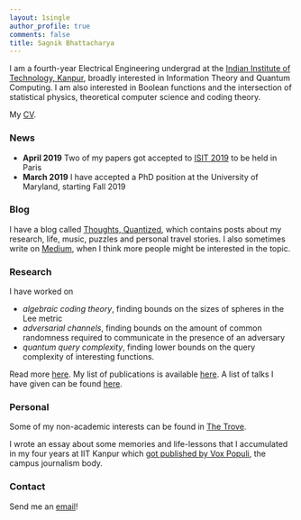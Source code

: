 ```yaml
---
layout: 1single
author_profile: true
comments: false
title: Sagnik Bhattacharya
---
```

I am a fourth-year Electrical Engineering undergrad at the [Indian Institute of Technology, Kanpur](http://www.iitk.ac.in/), broadly interested in Information Theory and Quantum Computing. I am also interested in Boolean functions and the intersection of statistical physics, theoretical computer science and coding theory.

My [CV](/assets/cv.pdf).

### News

* **April 2019** Two of my papers got accepted to [ISIT 2019]() to be held in Paris
* **March 2019** I have accepted a PhD position at the University of Maryland, starting Fall 2019

### Blog

I have a blog called [Thoughts, Quantized](/blog), which contains posts about my research, life, music, puzzles and personal travel stories. I also sometimes write on [Medium](#link), when I think more people might be interested in the topic.

### Research

I have worked on 
* *algebraic coding theory*, finding bounds on the sizes of spheres in the Lee metric
* *adversarial channels*, finding bounds on the amount of common randomness required to communicate in the presence of an adversary
* *quantum query complexity*, finding lower bounds on the query complexity of interesting functions.

Read more [here](/research). My list of publications is available [here](#). A list of talks I have given can be found [here](/talks).

### Personal

Some of my non-academic interests can be found in [The Trove](/trove).

I wrote an essay about some memories and life-lessons that I accumulated in my four years at IIT Kanpur which [got published by Vox Populi](http://voxiitk.com/as-we-leave-9/), the campus journalism body. 

### Contact

Send me an [email](mailto:sagnik6696@gmail.com)!